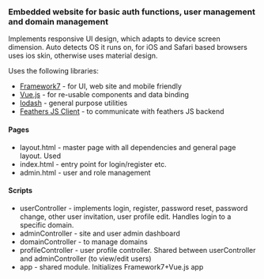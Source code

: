 ### Embedded website for basic auth functions, user management and domain management

Implements responsive UI design, which adapts to device screen dimension.
Auto detects OS it runs on, for iOS and Safari based browsers uses ios skin,
otherwise uses material design.

Uses the following libraries:
* [Framework7](www.framework7.io) - for UI, web site and mobile friendly
* [Vue.js](vuejs.org) - for re-usable components and data binding
* [lodash](lodash.com) - general purpose utilities
* [Feathers JS Client](feathersjs.com) - to communicate with feathers JS backend

#### Pages
* layout.html - master page with all dependencies and general page layout. Used
* index.html - entry point for login/register etc.
* admin.html - user and role management

#### Scripts
* userController - implements login, register, password reset, password change, 
other user invitation, user profile edit. Handles login to a specific domain.
* adminController - site and user admin dashboard
* domainController - to manage domains
* profileController - user profile controller. Shared between userController and
adminController (to view/edit users)
* app - shared module. Initializes Framework7+Vue.js app